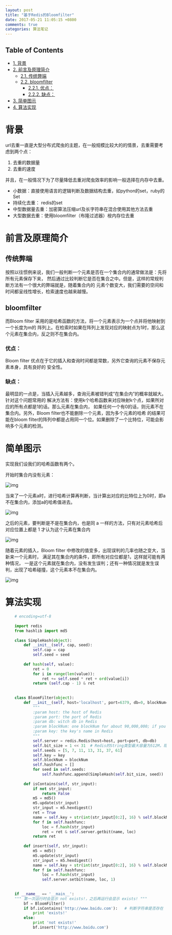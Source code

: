 ```yaml
---
layout: post
title: "基于Redis的Bloomfilter"
date: 2017-05-21 11:05:15 +0800
comments: true
categories: 算法笔记
---
```

<div id="table-of-contents">
<h2>Table of Contents</h2>
<div id="text-table-of-contents">
<ul>
<li><a href="#sec-1">1. 背景</a></li>
<li><a href="#sec-2">2. 前言及原理简介</a>
<ul>
<li><a href="#sec-2-1">2.1. 传统弊端</a></li>
<li><a href="#sec-2-2">2.2. bloomfilter</a>
<ul>
<li><a href="#sec-2-2-1">2.2.1. 优点：</a></li>
<li><a href="#sec-2-2-2">2.2.2. 缺点：</a></li>
</ul>
</li>
</ul>
</li>
<li><a href="#sec-3">3. 简单图示</a></li>
<li><a href="#sec-4">4. 算法实现</a></li>
</ul>
</div>
</div>


# 背景<a id="sec-1" name="sec-1"></a>

url去重一直是大型分布式爬虫的主题，在一般规模比较大的的情景，去重需要考虑到两个点：

1.  去重的数据量
2.  去重的速度

并且，在一般情况下为了尽量降低去重对爬虫效率的影响一般选择在内存中去重。

-   小数据：直接使用语言的逻辑判断及数据结构去重，如python的set，ruby的Set
-   持续化去重： redis的set
-   中型数据量去重：加密算法压缩url及长字符串在混合使用其他方法去重
-   大型数据去重：使用bloomfilter（布隆过滤器）桉内存位去重

# 前言及原理简介<a id="sec-2" name="sec-2"></a>

## 传统弊端<a id="sec-2-1" name="sec-2-1"></a>

按照以往惯例来说，我们一般判断一个元素是否在一个集合内的通常做法是：先将所有元素保存下来，
然后通过比较判断它是否在集合之中。但是，这样的常规判断方法有一个很大的弊端就是，随着集合内的
元素个数变大，我们需要的空间和时间都呈线性增长，检索速度也越来越慢。

## bloomfilter<a id="sec-2-2" name="sec-2-2"></a>

而Bloom filter 采用的是哈希函数的方法，将一个元素表示为一个点并将他映射到一个长度为m的
阵列上。在检索时如果在阵列上发现对应的映射点为1时，那么这个元素在集合内，反之则不在集合内。

### 优点：<a id="sec-2-2-1" name="sec-2-2-1"></a>

Bloom filter 优点在于它的插入和查询时间都是常数，另外它查询的元素不保存元素本身，具有良好的
安全性。

### 缺点：<a id="sec-2-2-2" name="sec-2-2-2"></a>

最明显的一点是，当插入元素越多，查询元素被错判成“在集合内”的概率就越大。针对这个问题常用的
解决方法有：使用k个哈希函数来对应映射k个点，如果所对应的所有点都是1的话。那么元素在集合内，
如果任何一个有0的话，则元素不在集合内。另外，Bloom filter也不能删除一个元素，因为多个元素的哈希
的结果可能在bloom filter的阵列中都是占用同一个位。如果删除了一个比特位，可能会影响多个元素的检测。

# 简单图示<a id="sec-3" name="sec-3"></a>

实现我们设我们的哈希函数有两个。

开始时集合内没有元素：

![img](http://e.hiphotos.baidu.com/baike/s%3D250/sign=0fd8813a78f0f736dcfe4b043a54b382/7af40ad162d9f2d3f39093aaa9ec8a136227ccf6.jpg)

当来了一个元素a时，进行哈希计算再判断，当计算出对应的比特位上为0时，即a不在集合内，添加a的哈希值进去。

![img](http://g.hiphotos.baidu.com/baike/s%3D250/sign=7debb7818c1001e94a3c130a880e7b06/9d82d158ccbf6c815e2dd280bd3eb13533fa4044.jpg)

之后的元素，要判断是不是在集合内，也是同 a 一样的方法，只有对元素哈希后对应位置上都是 1 才认为这个元素在集合内

![img](http://c.hiphotos.baidu.com/baike/s%3D250/sign=71f00574a18b87d65442ac1a37092860/d6ca7bcb0a46f21f7ce5e916f6246b600d33aea6.jpg)

随着元素的插入，Bloom filter 中修改的值变多，出现误判的几率也随之变大，当新来一个元素时，
满足其在集合内的条件，即所有对应位都是1，这样就可能有两种情况，
一是这个元素就在集合内，没有发生误判；还有一种情况就是发生误判，出现了哈希碰撞，这个元素本不在集合内。

![img](http://a.hiphotos.baidu.com/baike/s%3D250/sign=7dd68ea2912397ddd2799f016983b216/2cf5e0fe9925bc31448eb6dd5edf8db1ca1370a7.jpg)

# 算法实现<a id="sec-4" name="sec-4"></a>
```python
    # encoding=utf-8
    
    import redis
    from hashlib import md5
    
    class SimpleHash(object):
        def __init__(self, cap, seed):
            self.cap = cap
            self.seed = seed
    
        def hash(self, value):
            ret = 0
            for i in range(len(value)):
                ret += self.seed * ret + ord(value[i])
            return (self.cap - 1) & ret
    
    
    class BloomFilter(object):
        def __init__(self, host='localhost', port=6379, db=0, blockNum=1, key='bloomfilter'):
            """
            :param host: the host of Redis
            :param port: the port of Redis
            :param db: witch db in Redis
            :param blockNum: one blockNum for about 90,000,000; if you have more strings for filtering, increase it.
            :param key: the key's name in Redis
            """
            self.server = redis.Redis(host=host, port=port, db=db)
            self.bit_size = 1 << 31  # Redis的String类型最大容量为512M，现使用256M
            self.seeds = [5, 7, 11, 13, 31, 37, 61]
            self.key = key
            self.blockNum = blockNum
            self.hashfunc = []
            for seed in self.seeds:
                self.hashfunc.append(SimpleHash(self.bit_size, seed))
    
        def isContains(self, str_input):
            if not str_input:
                return False
            m5 = md5()
            m5.update(str_input)
            str_input = m5.hexdigest()
            ret = True
            name = self.key + str(int(str_input[0:2], 16) % self.blockNum)
            for f in self.hashfunc:
                loc = f.hash(str_input)
                ret = ret & self.server.getbit(name, loc)
            return ret
    
        def insert(self, str_input):
            m5 = md5()
            m5.update(str_input)
            str_input = m5.hexdigest()
            name = self.key + str(int(str_input[0:2], 16) % self.blockNum)
            for f in self.hashfunc:
                loc = f.hash(str_input)
                self.server.setbit(name, loc, 1)
    
    
    if __name__ == '__main__':
    """ 第一次运行时会显示 not exists!，之后再运行会显示 exists! """
        bf = BloomFilter()
        if bf.isContains('http://www.baidu.com'):   # 判断字符串是否存在
            print 'exists!'
        else:
            print 'not exists!'
            bf.insert('http://www.baidu.com')
```
